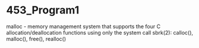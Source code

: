 # 453_Program1
malloc - memory management system that supports the four C allocation/deallocation functions using only the system call sbrk(2): calloc(), malloc(), free(), realloc()
